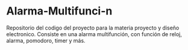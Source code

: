 # Alarma-Multifunci-n
Repositorio del codigo del proyecto para la materia proyecto y diseño electronico. Consiste en una alarma multifunción, con función de reloj, alarma, pomodoro, timer y más.
